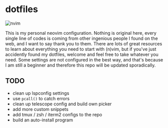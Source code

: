 # dotfiles

![nvim](extra/nvim.gif)

This is my personal neovim configuration. Nothing is original here, every single line of codes is coming from other ingenious people I found on the web, and I want to say thank you to them. There are lots of great resources to learn about everything you need to start with (n)vim, but if you've just accidently found my dotfiles, welcome and feel free to take whatever you need. Some settings are not configured in the best way, and that's because I am still a beginner and therefore this repo will be updated sporadically.

## TODO

- clean up lspconfig settings
- use `pcall()` to catch errors
- clean up telescope config and build own picker
- add more custom snippets
- add tmux / zsh / iterm2 configs to the repo
- build an auto-install program
